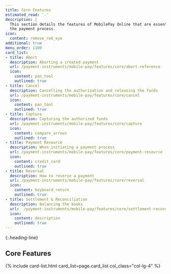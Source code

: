 ```yaml
---
title: Core Features
estimated_read: '-'
description: |
  This section details the features of MobilePay Online that are essential for
  the payment process.
icon:
  content: remove_red_eye
additional: true
menu_order: 1100
card_list:
- title: Abort
  description: Aborting a created payment
  url: /payment-instruments/mobile-pay/features/core/abort-reference
  icon:
    content: pan_tool
    outlined: true
- title: Cancel
  description: Cancelling the authorization and releasing the funds
  url: /payment-instruments/mobile-pay/features/core/cancel
  icon:
    content: pan_tool
    outlined: true
- title: Capture
  description: Capturing the authorized funds
  url: /payment-instruments/mobile-pay/features/core/capture
  icon:
    content: compare_arrows
    outlined: true
- title: Payment Resource
  description: When initiating a payment process
  url: /payment-instruments/mobile-pay/features/core/payment-resource
  icon:
    content: credit_card
    outlined: true
- title: Reversal
  description: How to reverse a payment
  url: /payment-instruments/mobile-pay/features/core/reversal
  icon:
    content: keyboard_return
    outlined: true
- title: Settlement & Reconciliation
  description: Balancing the books
  url:  /payment-instruments/mobile-pay/features/core/settlement-reconciliation
  icon:
    content: description
    outlined: true
---
```



{:.heading-line}

## Core Features

{% include card-list.html card_list=page.card_list
    col_class="col-lg-4" %}
